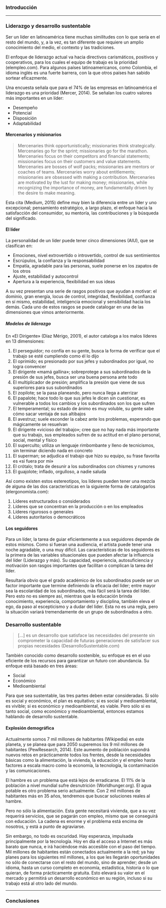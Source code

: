### Introducción

---

### Liderazgo y desarrollo sustentable

Ser un líder en latinoamérica tiene muchas similitudes con lo que sería en el resto del mundo, y, a la vez, es tan diferente que requiere un amplio conocimiento del medio, el contexto y las tradiciones.

El enfoque de liderazgo actual va hacia directivos carismáticos, positivos y cooperativos, para los cuales el equipo de trabajo es la prioridad (elempleo.com). Para algunos países latinoamericanos, como Colombia, el idioma inglés es una fuerte barrera, con la que otros países han sabido sortear eficazmente.

Una encuesta señala que para el 74% de las empresas en latinoamérica el liderazgo es una prioridad (Mercer, 2014). Se señalan los cuatro valores más importantes en un líder:

- Desempeño
- Potencial
- Disposición
- Adaptabilidad

#### Mercenarios y misionarios

>  Mercenaries think opportunistically; missionaries think strategically. Mercenaries go for the sprint; missionaries go for the marathon. Mercenaries focus on their competitors and financial statements; missionaries focus on their customers and value statements. Mercenaries are bosses of wolf packs; missionaries are mentors or coaches of teams. Mercenaries worry about entitlements; missionaries are obsessed with making a contribution. Mercenaries are motivated by the lust for making money; missionaries, while recognizing the importance of money, are fundamentally driven by the desire to make meaning.

Esta cita (Medium, 2015) define muy bien la diferencia entre un líder y uno excepcional; pensamiento estratégico, a largo plazo, el enfoque hacia la satisfacción del consumidor, su mentoría, las contribuciones y la búsqueda del significado.

#### El líder

La personalidad de un líder puede tener cinco dimensiones (AIU), que se clasifican en:

- Emociones, nivel extrovertido o introvertido, control de sus sentimientos
- Escrúpulos, la confianza y la responsabilidad
- Empatía, agradable para las personas, suele ponerse en los zapatos de los otros
- Ajuste, estabilidad y autocontrol
- Apertura a la experiencia, flexibilidad en sus ideas

A su vez presentan una serie de rasgos positivos que ayudan a motivar: el dominio, gran energía, locus de control, integridad, flexibilidad, confianza en sí mismo, estabilidad, inteligencia emocional y sensibilidad hacia los demás. Cada uno de estos rasgos se puede catalogar en una de las dimensiones que vimos anteriormente.

##### Modelos de liderazgo

En «El Dirigente» (Díaz Mérigo, 2001), el autor cataloga a los malos líderes en 13 dimensiones:

1. El perseguidor; no confía en su gente, busca la forma de verificar que el trabajo se esté cumpliendo como él lo dijo
2. El oprimido; es presionado por sus jefes y subordinados por igual, no logra convencer
3. El dirigente «mamá gallina»; sobreprotege a sus subordinados de la presión de sus jefes, busca ser una buena persona ante todo
4. El multiplicador de presión; amplifica la presión que viene de sus superiores para sus subordinados
5. El zopilote; se la pasa planeando, pero nunca llega a aterrizar
6. El papalote; hace todo lo que sus jefes le dicen sin cuestionar, es vulnerable a todos los cambios y los subordinados son los que sufren
7. El temperamental; su estado de ánimo es muy voluble, su gente sabe cómo sacar ventaja de sus altibajos
8. El avestruz; suele esconder la cabez ante los problemas, esperando que mágicamente se resuelvan
9. El dirigente «vicioso del trabajo»; cree que no hay nada más importante que su trabajo, sus empleados sufren de su actitud en el plano personal, social, mental y físico
10. El superculto; utiliza un lenguaje rimbombante y lleno de tecnicismos, sin terminar diciendo nada en concreto
11. El superman; se adjudica el trabajo que hizo su equipo, su frase favorita es «si fuera por mi»
12. El crótalo; trata de desunir a los subordinados con chismes y rumores
13. El guajolote; inflado, orgulloso, a nadie saluda

Así como existen estos estereotipos, los líderes pueden tener una mezcla de alguna de las dos características en la siguiente forma de catalogarlos (elergonomista.com):

1. Líderes estructurados o considerados
2. Líderes que se concentran en la producción o en los empleados
3. Líderes rigurosos o generales
4. Líderes autoritarios o democráticos

#### Los seguidores

Para un líder, la tarea de guiar eficientemente a sus seguidores depende de estos mismos. Como si fueran una audiencia, el artista puede tener una noche agradable, o una muy difícil. Las características de los seguidores es la primera de las variables situacionales que pueden afectar la influencia del líder (Liderazgo y más). Su capacidad, experiencia, autosuficiencia y motivación son rasgos importantes que facilitan o complican la tarea del líder.

Resultaría obvio que el grado académico de los subordinados puede ser un factor importante que termine definiendo la eficacia del líder; entre mayor sea la escolaridad de los subordinados, más fácil será la tarea del líder.  
Pero esto no es siempre así, mientras que la educación brinda conocimiento, experiencia, comportamiento y disciplina, también eleva el ego, da paso al escepticismo y a dudar del líder. Esta no es una regla, pero la situación variará tremendamente de un grupo de subordinados a otro.

### Desarrollo sustentable

>  [...] es un desarrollo que satisface las necesidades del presente sin comprometer la capacidad de futuras generaciones de satisfacer sus propias necesidades (DesarrolloSustentable.com)

También conocido como desarrollo sostenible, su enfoque es en el uso eficiente de los recursos para garantizar un futuro con abundancia. Su enfoque está basado en tres áreas:

- Social
- Económico
- Medioambiental

Para que sea sustentable, las tres partes deben estar consideradas. Si sólo es social y económico, el plan es equitativo; si es social y medioambiental, es vivible; si es económico y medioambiental, es viable. Pero sólo si es tanto social, como económico y medioambiental, entonces estamos hablando de desarrollo sustentable.

#### Explosión demográfica

Actualmente somos 7 mil millones de habitantes (Wikipedia) en este planeta, y se planea que para 2050 superemos los 9 mil millones de habitantes (PewResearch, 2014). Este aumento de población supondrá nuevos retos en prácticamente todos los frentes, desde la necesidades básicas como la alimentación, la vivienda, la educación y el empleo hasta factores a escala macro como la economía, la tecnología, la contaminación y las comunicaciones.

El hambre es un problema que está lejos de erradicarse. El 11% de la población a nivel mundial sufre desnutrición (Worldhunger.org). El agua potable es otro problema serio actualmente. Con 2 mil millones de habitantes más en 35 años, tendremos que buscar soluciones reales al hambre.

Pero no sólo la alimentación. Esta gente necesitará vivienda, que a su vez requerirá servicios, que se pagarán con empleo, mismo que se conseguirá con educación. La cadena es enorme y el problema está encima de nosotros, y está a punto de agraviarse.

Sin embargo, no todo es oscuridad. Hay esperanza, impulsada principalmente por la tecnología. Hoy en día el acceso a Internet es más barato que nunca, e irá haciéndose más accesible con el paso del tiempo. Mil millones de habitantes están conectados actualmente a la red; ya hay planes para los siguientes mil millones, a los que les llegarán oportunidades no sólo de conectarse con el resto del mundo, sino de aprender; desde un idioma, hasta un curso completo en economía, estadística, historia o lo que quieran, de forma prácticamente gratuita. Esto elevará su valor en el mercado y permitirá un desarrollo económico en su región, incluso si su trabajo está al otro lado del mundo.

---

### Conclusiones

